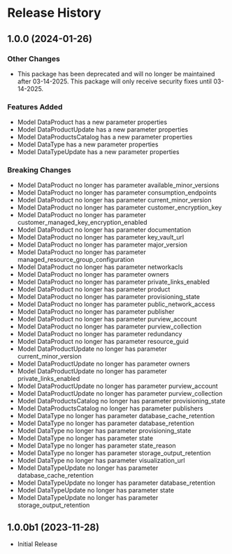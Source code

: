 # Release History

## 1.0.0 (2024-01-26)

### Other Changes

- This package has been deprecated and will no longer be maintained after 03-14-2025. This package will only receive security fixes until 03-14-2025.

### Features Added

  - Model DataProduct has a new parameter properties
  - Model DataProductUpdate has a new parameter properties
  - Model DataProductsCatalog has a new parameter properties
  - Model DataType has a new parameter properties
  - Model DataTypeUpdate has a new parameter properties

### Breaking Changes

  - Model DataProduct no longer has parameter available_minor_versions
  - Model DataProduct no longer has parameter consumption_endpoints
  - Model DataProduct no longer has parameter current_minor_version
  - Model DataProduct no longer has parameter customer_encryption_key
  - Model DataProduct no longer has parameter customer_managed_key_encryption_enabled
  - Model DataProduct no longer has parameter documentation
  - Model DataProduct no longer has parameter key_vault_url
  - Model DataProduct no longer has parameter major_version
  - Model DataProduct no longer has parameter managed_resource_group_configuration
  - Model DataProduct no longer has parameter networkacls
  - Model DataProduct no longer has parameter owners
  - Model DataProduct no longer has parameter private_links_enabled
  - Model DataProduct no longer has parameter product
  - Model DataProduct no longer has parameter provisioning_state
  - Model DataProduct no longer has parameter public_network_access
  - Model DataProduct no longer has parameter publisher
  - Model DataProduct no longer has parameter purview_account
  - Model DataProduct no longer has parameter purview_collection
  - Model DataProduct no longer has parameter redundancy
  - Model DataProduct no longer has parameter resource_guid
  - Model DataProductUpdate no longer has parameter current_minor_version
  - Model DataProductUpdate no longer has parameter owners
  - Model DataProductUpdate no longer has parameter private_links_enabled
  - Model DataProductUpdate no longer has parameter purview_account
  - Model DataProductUpdate no longer has parameter purview_collection
  - Model DataProductsCatalog no longer has parameter provisioning_state
  - Model DataProductsCatalog no longer has parameter publishers
  - Model DataType no longer has parameter database_cache_retention
  - Model DataType no longer has parameter database_retention
  - Model DataType no longer has parameter provisioning_state
  - Model DataType no longer has parameter state
  - Model DataType no longer has parameter state_reason
  - Model DataType no longer has parameter storage_output_retention
  - Model DataType no longer has parameter visualization_url
  - Model DataTypeUpdate no longer has parameter database_cache_retention
  - Model DataTypeUpdate no longer has parameter database_retention
  - Model DataTypeUpdate no longer has parameter state
  - Model DataTypeUpdate no longer has parameter storage_output_retention

## 1.0.0b1 (2023-11-28)

* Initial Release
